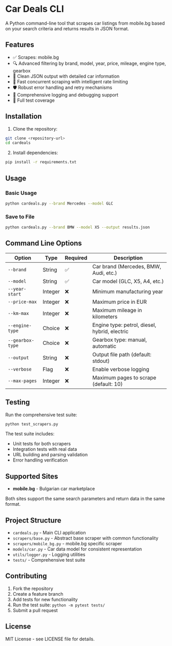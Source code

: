 # Car Deals CLI

A Python command-line tool that scrapes car listings from mobile.bg based on your search criteria and returns results in JSON format.

## Features

- ✅ Scrapes: mobile.bg
- 🔍 Advanced filtering by brand, model, year, price, mileage, engine type, gearbox
- 📄 Clean JSON output with detailed car information
- 🚀 Fast concurrent scraping with intelligent rate limiting
- 🛡️ Robust error handling and retry mechanisms
- 📝 Comprehensive logging and debugging support
- 🧪 Full test coverage

## Installation

1. Clone the repository:
```bash
git clone <repository-url>
cd cardeals
```

2. Install dependencies:
```bash
pip install -r requirements.txt
```

## Usage

### Basic Usage

```bash
python cardeals.py --brand Mercedes --model GLC
```

### Save to File

```bash
python cardeals.py --brand BMW --model X5 --output results.json
```

## Command Line Options

| Option | Type | Required | Description |
|--------|------|----------|-------------|
| `--brand` | String | ✅ | Car brand (Mercedes, BMW, Audi, etc.) |
| `--model` | String | ✅ | Car model (GLC, X5, A4, etc.) |
| `--year-start` | Integer | ❌ | Minimum manufacturing year |
| `--price-max` | Integer | ❌ | Maximum price in EUR |
| `--km-max` | Integer | ❌ | Maximum mileage in kilometers |
| `--engine-type` | Choice | ❌ | Engine type: petrol, diesel, hybrid, electric |
| `--gearbox-type` | Choice | ❌ | Gearbox type: manual, automatic |
| `--output` | String | ❌ | Output file path (default: stdout) |
| `--verbose` | Flag | ❌ | Enable verbose logging |
| `--max-pages` | Integer | ❌ | Maximum pages to scrape (default: 10) |

## Testing

Run the comprehensive test suite:

```bash
python test_scrapers.py
```

The test suite includes:
- Unit tests for both scrapers
- Integration tests with real data
- URL building and parsing validation
- Error handling verification

## Supported Sites

- **mobile.bg** - Bulgarian car marketplace

Both sites support the same search parameters and return data in the same format.

## Project Structure

- `cardeals.py` - Main CLI application
- `scrapers/base.py` - Abstract base scraper with common functionality  
- `scrapers/mobile_bg.py` - mobile.bg specific scraper
- `models/car.py` - Car data model for consistent representation
- `utils/logger.py` - Logging utilities
- `tests/` - Comprehensive test suite

## Contributing

1. Fork the repository
2. Create a feature branch
3. Add tests for new functionality
4. Run the test suite: `python -m pytest tests/`
5. Submit a pull request

## License

MIT License - see LICENSE file for details.
